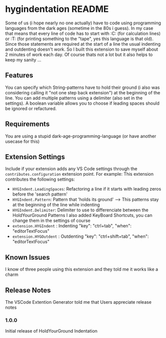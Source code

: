 
# hygindentation README
Some of us (i hope nearly no one actually) have to code using programming languages
from the dark ages (sometime in the 80s i guess). In my case that means that every 
line of code has to start with :C: (for calculation lines) or :T: (for printing 
something to the "tape", yes this language is that old). Since those statements are
required at the start of a line the usual indenting and outdenting doesn't work.
So I built this extension to save myself about 2 minutes of work each day. Of 
course thats not a lot but it also helps to keep my sanity ...

## Features
You can specify which String-patterns have to hold their ground (i also was 
considering calling it "not one step back extension") at the beginning of the line.
You can add multiple patterns using a delimiter (also set in the settings). A 
boolean variable allows you to choose if leading spaces should be ignored or 
refactured.

## Requirements
You are using a stupid dark-age-programming-language (or have another usecase for 
this)

## Extension Settings
Include if your extension adds any VS Code settings through the 
`contributes.configuration` extension point.
For example:
This extension contributes the following settings:
* `HYGIndent.LeadingSpaces`: Refactoring a line if it starts with leading zeros 
before the 'search pattern'
* `HYGIndent.Pattern`: Pattern that 'holds its ground' --> This patterns stay at 
the beginning of the line while indenting
* `HYGIndent.Delimiter`: Delimiter to use to differenciate between the 
HoldYourGround Patterns
I also added KeyBoard Shortcuts, you can change them in the settings of course
* `extension.HYGIndent`     : Indenting
                            "key": "ctrl+tab",
                            "when": "editorTextFocus"
* `extension.HYGOutdent`    : Outdenting
                            "key": "ctrl+shift+tab",
                            "when": "editorTextFocus"
                            
## Known Issues
I know of three people using this extension and they told me it works like a charm

## Release Notes
The VSCode Extention Generator told me that Users appreciate release notes

### 1.0.0
Initial release of HoldYourGround Indentation
